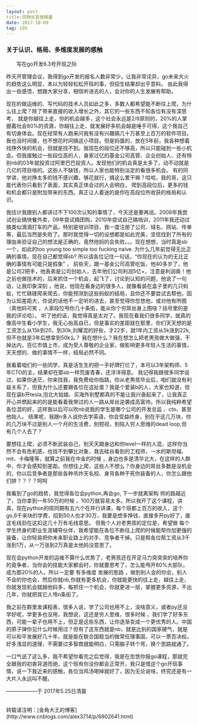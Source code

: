 ```yaml
---
layout: post
title:风物长宜放眼量
date: 2017-10-09  
tag: iOS
---
```


### 关于认识、格局、多维度发展的感触

　　写在go开发6.3号开班之际

昨天开管理会议，我得到go开发的报名人数非常少，让我非常诧异，go未来大火的趋势这么明显，本以为轻轻松松开班的事，但招生结果却出乎意料。 由此我得出一些感悟，想跟大家分享，相信听进去的人，会对你的人生发展有帮助。

现在的做运维的、写代码的技术人员如此之多，多数人都希望能不断往上爬，为什么往上爬？除了带来直接的收入增长之外，其它的一些东西不知各位有没有深思考， 就是你越往上走，你的机会越多，这个社会永远是2/8原则的，20%的人掌握着社会80%的资源，你越往上走，就发展好多机会越是唾手可得，这个我自己有切身体会。现在经常有人跑来问我有没有兴趣搞几十万甚至上百万的软件项目。我也没时间接，也不想花时间搞这小项目。但是妈蛋的，放在5年前，我各种想着找挣外快的机会，但就是找不到。我现在的段位还不够高，所以只能碰到一些小机会。但我接触过一些段位高的人，身家过亿的基金公司高管、企业创始人、还有特别nb的03年就投资过阿里巴巴投资人。发现他们的机会真是太多了，动不动就是几亿的项目啥的。这些人不缺钱，所以人家也能特别淡定的看很多机会。 
有的同学讲，他对挣太多的钱不感兴趣，够花就行，搞这么累干嘛？哈哈，我的哥，这只能代表你只看到了表面，其实真正体会过的人会明白， 爬到高段位后，更多的钱和机会都只是附加带来的东西。真正让人着迷的是你在高段位所收获的格局和认识。


我估计我跟别人都讲过不下100次认知的事情了，今天还是要再说。2008年我尝试创业搞快餐外卖，09年尝试搞团购，2010年尝试自己搞培训，2011年我还动过搞类似滴滴打车的产品，特别是培训项目，我一度注册了公司、域名、网站、传单等，最后当然是失败了。那时我觉得一切的设想都是如此完美，坚信找到了所有的理由来验证自己的想法是正确的，竟然他妈的会失败。。。现在想想，当时真是sb一个，如此的too young too simple too fucking naive. 为什么几年前觉得无比正确的事情，现在自己都觉得sb? 所以请各位记住一句话，“你现在的认为的无比正确的事情有可能只是假象” ， 前些天，跟一基金公司高管吃饭，他40多岁了，他是公司2把手，他表弟是公司创始人，去年他们公司利润5亿+，注意是利润奥！他之前也做技术的，后来抓住一个机会，起飞了，讨论到认知的问题，他说了一句话，让我印象深刻 ，他说，他现在看身边的很多人，就像看装在盒子里的几只蚂蚁，忙忙碌碌爬来爬去，你能预测到这些蚂蚁的结局，且你还不要尝试去帮他，因为认知差距大，你说的话他不一定听的进去，甚至觉得你忽悠他，或对他有所图（真他妈可笑 ，人家段位甩你几十条街，能从你个穷屌丝身上图啥？括号里的是我的评论哈）。 听了他的话，我觉得真是太对了。我现在看我们很多同学，就真的像高中生看小学生，我无心抬高自已，但是事实的差距就在那里，你们天天想的是工资怎么从15k到20，到30k,刘耀混的好些，才22岁，就1年内工资从5k涨到22k,但不也就是3年后想拿到50k么？ 我在想什么？我在想怎么把老男孩做大做强，干掉达内，百亿市值上市，成为受人尊敬的企业家，做影响更多年轻人生活的事情，天天想的、做的事情不一样，结局必然不同。

我看着咱们的一些同学，真是活生生的把一手好牌打烂了，本可以3年架构师、5年CTO的主，结果却在那sb一样荒废青春，还洋洋得意。 我记得我跟很多同学说过，如果你迷茫，你来找我，我免费给你指路，你从老男孩毕业后，咱们就没有利益关系了，但我为什么还要跟各位在这扯蛋？我是个爱装b的人，大家也知道，但现在装b开tesla,泡北大姑娘、买海外别墅都真的不能让我兴奋起来了，让我真正开心并燃起来的的是能看着我带过的人一路从屌丝逆袭成高富帅。所以我纯粹希望各位混的好，这样我以后可以吹nb说我的学生是哪个公司的开发总监 、cto、甚至他始人。 结果呢，我跟n多人说你去学英语，你会受益终身，别在乎这几万块，你的几万块不过是别人一个月的生活费，别短视，别陷入穷人思维的dead loop,但有几个人去了？

要想往上爬，必须不断武装自己，别天天跟身边和你level一样的人混，这样你当然不会有危机感，也找不到攀比对象，我去硅谷看到的工程师，一水的斯坦福、mit、卡梅隆等，就算之前我在中金的时候 ，身边也多是清华北大，在这样的人群中，你才会感知到差距。你想往上爬，这些人不想么？你身边的屌丝多数是没机会的，你以后竞争者是那些各种吊炸天名校、身背各种干死你装备的人，你怎么跟他们拼？？？？呵呵


我看到了go的趋势，我觉得各位会python,再会go, 下一步就离架构 师的路越近了，当你拿到一年50万的时候 ，100万就容易太多。所以我开了这个课程，讲真，现在python的班同期有五六个在并行讲课，每个班都上百万的收入，这个go,6千来块的学费，招到50人也才30万，我要是想多挣钱，直接多开py好了，废这毛线劲在这扣这几十万有毛线意思。 但我个人对老男孩的定位是，希望做 每个学生终身的职业生涯辅导伙伴，我希望能在各位不断往上爬的时候能帮你加更强的装备，让你轻易把你未来职业路上的对手、竞争者干掉。只是帮各位帮工资从3千涨到1万，从一万涨到2万真是太他妈没意思了。

现在会python开发的运维不算什么优势了，老男孩还在开足马力突突突的培养你的竟争者，当你会的技能大家都会时，你就要思考了，怎么能甩开80%大部队，成为那20%的人，所以一定要 有多维度 发展的思路 ，做到别人会的你会，别人不会的你也会，然后你就nb,你就有更多机会，你就能更快的往上走，越往上走，你就发现机会就越他妈多，每抓住一个机会，你就更进一层，掌握更多资源，不出几年，你就把其它人甩n条街了。

我之前在群里发课程表，很多人说，学了公司也用不上，没啥意义，或者py还没学好呢，学更多也没用，我想说，这还是穷人思维，很多时候 ，我们学了好多东西，可能一辈子也用不上，但正是这些东西，让你逐渐变成一个更优秀的人。中国的原子弹你见什么时候用过？但有了这东西就是nb，就是比别的国家硬气，就是可以和平发展好几十年，就是能在联合国稳当的做常任理事国，可以一票否决权。好多浅显的道理，不需要过多智商就能明白，只需脑子转个弯，换个思路就通了。

一口气说了这么多，我不希望你看完之后觉得，我是在忽悠你报go课程，那就完全跟我的初衷背道而驰，这个班有你没你都会正常开，我只是借这个go开班事情，说一下我近来的感触，各位当鸡汤喝掉就好了，因为无论说啥，终究还是有一大片人永远叫不醒。


——————于 2017年5.25日清晨

<br>
转载请注明：[金角大王的博客](http://www.cnblogs.com/alex3714/p/6902641.html)

